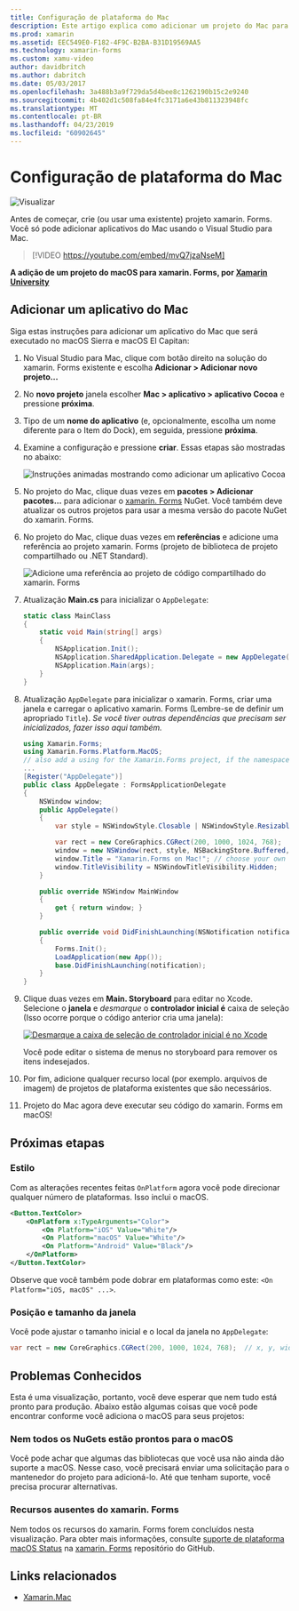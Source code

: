 ```yaml
---
title: Configuração de plataforma do Mac
description: Este artigo explica como adicionar um projeto do Mac para um projeto xamarin. Forms, que produzirá um aplicativo capaz de executar no macOS Sierra e macOS El Capitan.
ms.prod: xamarin
ms.assetid: EEC549E0-F182-4F9C-B2BA-B31D19569AA5
ms.technology: xamarin-forms
ms.custom: xamu-video
author: davidbritch
ms.author: dabritch
ms.date: 05/03/2017
ms.openlocfilehash: 3a488b3a9f729da5d4bee8c1262190b15c2e9240
ms.sourcegitcommit: 4b402d1c508fa84e4fc3171a6e43b811323948fc
ms.translationtype: MT
ms.contentlocale: pt-BR
ms.lasthandoff: 04/23/2019
ms.locfileid: "60902645"
---
```

# <a name="mac-platform-setup"></a>Configuração de plataforma do Mac

![Visualizar](~/media/shared/preview.png)

Antes de começar, crie (ou usar uma existente) projeto xamarin. Forms. Você só pode adicionar aplicativos do Mac usando o Visual Studio para Mac.

> [!VIDEO https://youtube.com/embed/mvQ7jzaNseM]

**A adição de um projeto do macOS para xamarin. Forms, por [Xamarin University](https://university.xamarin.com/)**

## <a name="adding-a-mac-app"></a>Adicionar um aplicativo do Mac

Siga estas instruções para adicionar um aplicativo do Mac que será executado no macOS Sierra e macOS El Capitan:

1. No Visual Studio para Mac, clique com botão direito na solução do xamarin. Forms existente e escolha **Adicionar > Adicionar novo projeto...**

2. No **novo projeto** janela escolher **Mac > aplicativo > aplicativo Cocoa** e pressione **próxima**.

3. Tipo de um **nome do aplicativo** (e, opcionalmente, escolha um nome diferente para o Item do Dock), em seguida, pressione **próxima**.

4. Examine a configuração e pressione **criar**. Essas etapas são mostradas no abaixo:

    ![Instruções animadas mostrando como adicionar um aplicativo Cocoa](mac-images/add-macos-proj.gif)

5. No projeto do Mac, clique duas vezes em **pacotes > Adicionar pacotes...**  para adicionar o [xamarin. Forms](https://www.nuget.org/packages/Xamarin.Forms/) NuGet. Você também deve atualizar os outros projetos para usar a mesma versão do pacote NuGet do xamarin. Forms.

6. No projeto do Mac, clique duas vezes em **referências** e adicione uma referência ao projeto xamarin. Forms (projeto de biblioteca de projeto compartilhado ou .NET Standard).

    ![Adicione uma referência ao projeto de código compartilhado do xamarin. Forms](mac-images/references-sml.png)

7. Atualização **Main.cs** para inicializar o `AppDelegate`:

    ```csharp
    static class MainClass
    {
        static void Main(string[] args)
        {
            NSApplication.Init();
            NSApplication.SharedApplication.Delegate = new AppDelegate(); // add this line
            NSApplication.Main(args);
        }
    }
    ```

8. Atualização `AppDelegate` para inicializar o xamarin. Forms, criar uma janela e carregar o aplicativo xamarin. Forms (Lembre-se de definir um apropriado `Title`). _Se você tiver outras dependências que precisam ser inicializados, fazer isso aqui também._

    ```csharp
    using Xamarin.Forms;
    using Xamarin.Forms.Platform.MacOS;
    // also add a using for the Xamarin.Forms project, if the namespace is different to this file
    ...
    [Register("AppDelegate")]
    public class AppDelegate : FormsApplicationDelegate
    {
        NSWindow window;
        public AppDelegate()
        {
            var style = NSWindowStyle.Closable | NSWindowStyle.Resizable | NSWindowStyle.Titled;

            var rect = new CoreGraphics.CGRect(200, 1000, 1024, 768);
            window = new NSWindow(rect, style, NSBackingStore.Buffered, false);
            window.Title = "Xamarin.Forms on Mac!"; // choose your own Title here
            window.TitleVisibility = NSWindowTitleVisibility.Hidden;
        }

        public override NSWindow MainWindow
        {
            get { return window; }
        }

        public override void DidFinishLaunching(NSNotification notification)
        {
            Forms.Init();
            LoadApplication(new App());
            base.DidFinishLaunching(notification);
        }
    }
    ```

9. Clique duas vezes em **Main. Storyboard** para editar no Xcode. Selecione o **janela** e _desmarque_ o **controlador inicial é** caixa de seleção (Isso ocorre porque o código anterior cria uma janela):

    [![Desmarque a caixa de seleção de controlador inicial é no Xcode](mac-images/xcode-init-controller-sml.png)](mac-images/xcode-init-controller.png#lightbox)

    Você pode editar o sistema de menus no storyboard para remover os itens indesejados.

10. Por fim, adicione qualquer recurso local (por exemplo. arquivos de imagem) de projetos de plataforma existentes que são necessários.

11. Projeto do Mac agora deve executar seu código do xamarin. Forms em macOS!

## <a name="next-steps"></a>Próximas etapas

### <a name="styling"></a>Estilo

Com as alterações recentes feitas `OnPlatform` agora você pode direcionar qualquer número de plataformas. Isso inclui o macOS.

```xml
<Button.TextColor>
    <OnPlatform x:TypeArguments="Color">
        <On Platform="iOS" Value="White"/>
        <On Platform="macOS" Value="White"/>
        <On Platform="Android" Value="Black"/>
    </OnPlatform>
</Button.TextColor>
```

Observe que você também pode dobrar em plataformas como este: `<On Platform="iOS, macOS" ...>`.

### <a name="window-size-and-position"></a>Posição e tamanho da janela

Você pode ajustar o tamanho inicial e o local da janela no `AppDelegate`:

```csharp
var rect = new CoreGraphics.CGRect(200, 1000, 1024, 768);  // x, y, width, height
```

## <a name="known-issues"></a>Problemas Conhecidos

Esta é uma visualização, portanto, você deve esperar que nem tudo está pronto para produção. Abaixo estão algumas coisas que você pode encontrar conforme você adiciona o macOS para seus projetos:

### <a name="not-all-nugets-are-ready-for-macos"></a>Nem todos os NuGets estão prontos para o macOS

Você pode achar que algumas das bibliotecas que você usa não ainda dão suporte a macOS. Nesse caso, você precisará enviar uma solicitação para o mantenedor do projeto para adicioná-lo. Até que tenham suporte, você precisa procurar alternativas.

### <a name="missing-xamarinforms-features"></a>Recursos ausentes do xamarin. Forms

Nem todos os recursos do xamarin. Forms forem concluídos nesta visualização. Para obter mais informações, consulte [suporte de plataforma macOS Status](https://github.com/xamarin/Xamarin.Forms/wiki/Platform-Support-macOS-Status) na [xamarin. Forms](https://github.com/xamarin/Xamarin.Forms) repositório do GitHub.

## <a name="related-links"></a>Links relacionados

- [Xamarin.Mac](~/mac/index.yml)
